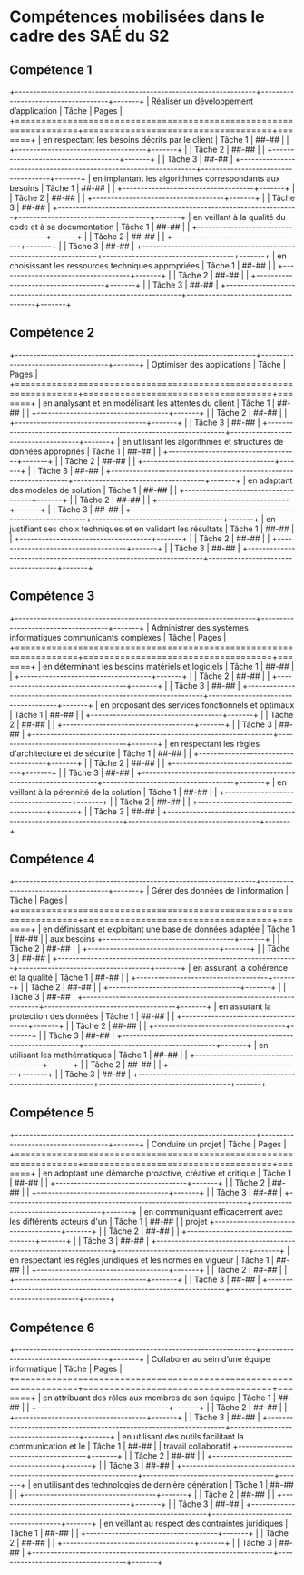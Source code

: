 # Compétences mobilisées dans le cadre des SAÉ du S2

## Compétence 1

+------------------------------------------------------------------+------------------------------------+-------+
| Réaliser un développement d’application                          | Tâche                              | Pages |
+==================================================================+====================================+=======+
| en respectant les besoins décrits par le client                  | Tâche 1                            | ##-## |
|                                                                  +------------------------------------+-------+
|                                                                  | Tâche 2                            | ##-## |
|                                                                  +------------------------------------+-------+
|                                                                  | Tâche 3                            | ##-## |
+------------------------------------------------------------------+------------------------------------+-------+
| en implantant les algorithmes correspondants aux besoins         | Tâche 1                            | ##-## |
|                                                                  +------------------------------------+-------+
|                                                                  | Tâche 2                            | ##-## |
|                                                                  +------------------------------------+-------+
|                                                                  | Tâche 3                            | ##-## |
+------------------------------------------------------------------+------------------------------------+-------+
| en veillant à la qualité du code et à sa documentation           | Tâche 1                            | ##-## |
|                                                                  +------------------------------------+-------+
|                                                                  | Tâche 2                            | ##-## |
|                                                                  +------------------------------------+-------+
|                                                                  | Tâche 3                            | ##-## |
+------------------------------------------------------------------+------------------------------------+-------+
| en choisissant les ressources techniques appropriées             | Tâche 1                            | ##-## |
|                                                                  +------------------------------------+-------+
|                                                                  | Tâche 2                            | ##-## |
|                                                                  +------------------------------------+-------+
|                                                                  | Tâche 3                            | ##-## |
+------------------------------------------------------------------+------------------------------------+-------+

## Compétence 2

+------------------------------------------------------------------+------------------------------------+-------+
| Optimiser des applications                                       | Tâche                              | Pages |
+==================================================================+====================================+=======+
| en analysant et en modélisant les attentes du client             | Tâche 1                            | ##-## |
|                                                                  +------------------------------------+-------+
|                                                                  | Tâche 2                            | ##-## |
|                                                                  +------------------------------------+-------+
|                                                                  | Tâche 3                            | ##-## |
+------------------------------------------------------------------+------------------------------------+-------+
| en utilisant les algorithmes et structures de données appropriés | Tâche 1                            | ##-## |
|                                                                  +------------------------------------+-------+
|                                                                  | Tâche 2                            | ##-## |
|                                                                  +------------------------------------+-------+
|                                                                  | Tâche 3                            | ##-## |
+------------------------------------------------------------------+------------------------------------+-------+
| en adaptant des modèles de solution                              | Tâche 1                            | ##-## |
|                                                                  +------------------------------------+-------+
|                                                                  | Tâche 2                            | ##-## |
|                                                                  +------------------------------------+-------+
|                                                                  | Tâche 3                            | ##-## |
+------------------------------------------------------------------+------------------------------------+-------+
| en justifiant ses choix techniques et en validant les résultats  | Tâche 1                            | ##-## |
|                                                                  +------------------------------------+-------+
|                                                                  | Tâche 2                            | ##-## |
|                                                                  +------------------------------------+-------+
|                                                                  | Tâche 3                            | ##-## |
+------------------------------------------------------------------+------------------------------------+-------+

## Compétence 3

+------------------------------------------------------------------+------------------------------------+-------+
| Administrer des systèmes informatiques communicants complexes    | Tâche                              | Pages |
+==================================================================+====================================+=======+
| en déterminant les besoins matériels et logiciels                | Tâche 1                            | ##-## |
|                                                                  +------------------------------------+-------+
|                                                                  | Tâche 2                            | ##-## |
|                                                                  +------------------------------------+-------+
|                                                                  | Tâche 3                            | ##-## |
+------------------------------------------------------------------+------------------------------------+-------+
| en proposant des services fonctionnels et optimaux               | Tâche 1                            | ##-## |
|                                                                  +------------------------------------+-------+
|                                                                  | Tâche 2                            | ##-## |
|                                                                  +------------------------------------+-------+
|                                                                  | Tâche 3                            | ##-## |
+------------------------------------------------------------------+------------------------------------+-------+
| en respectant les règles d'architecture et de sécurité           | Tâche 1                            | ##-## |
|                                                                  +------------------------------------+-------+
|                                                                  | Tâche 2                            | ##-## |
|                                                                  +------------------------------------+-------+
|                                                                  | Tâche 3                            | ##-## |
+------------------------------------------------------------------+------------------------------------+-------+
| en veillant à la pérennité de la solution                        | Tâche 1                            | ##-## |
|                                                                  +------------------------------------+-------+
|                                                                  | Tâche 2                            | ##-## |
|                                                                  +------------------------------------+-------+
|                                                                  | Tâche 3                            | ##-## |
+------------------------------------------------------------------+------------------------------------+-------+

## Compétence 4

+------------------------------------------------------------------+------------------------------------+-------+
| Gérer des données de l’information                               | Tâche                              | Pages |
+==================================================================+====================================+=======+
| en définissant et exploitant une base de données adaptée         | Tâche 1                            | ##-## |
| aux besoins                                                      +------------------------------------+-------+
|                                                                  | Tâche 2                            | ##-## |
|                                                                  +------------------------------------+-------+
|                                                                  | Tâche 3                            | ##-## |
+------------------------------------------------------------------+------------------------------------+-------+
| en assurant la cohérence et la qualité                           | Tâche 1                            | ##-## |
|                                                                  +------------------------------------+-------+
|                                                                  | Tâche 2                            | ##-## |
|                                                                  +------------------------------------+-------+
|                                                                  | Tâche 3                            | ##-## |
+------------------------------------------------------------------+------------------------------------+-------+
| en assurant la protection des données                            | Tâche 1                            | ##-## |
|                                                                  +------------------------------------+-------+
|                                                                  | Tâche 2                            | ##-## |
|                                                                  +------------------------------------+-------+
|                                                                  | Tâche 3                            | ##-## |
+------------------------------------------------------------------+------------------------------------+-------+
| en utilisant les mathématiques                                   | Tâche 1                            | ##-## |
|                                                                  +------------------------------------+-------+
|                                                                  | Tâche 2                            | ##-## |
|                                                                  +------------------------------------+-------+
|                                                                  | Tâche 3                            | ##-## |
+------------------------------------------------------------------+------------------------------------+-------+

## Compétence 5

+------------------------------------------------------------------+------------------------------------+-------+
| Conduire un projet                                               | Tâche                              | Pages |
+==================================================================+====================================+=======+
| en adoptant une démarche proactive, créative et critique         | Tâche 1                            | ##-## |
|                                                                  +------------------------------------+-------+
|                                                                  | Tâche 2                            | ##-## |
|                                                                  +------------------------------------+-------+
|                                                                  | Tâche 3                            | ##-## |
+------------------------------------------------------------------+------------------------------------+-------+
| en communiquant efficacement avec les différents acteurs d'un    | Tâche 1                            | ##-## |
| projet                                                           +------------------------------------+-------+
|                                                                  | Tâche 2                            | ##-## |
|                                                                  +------------------------------------+-------+
|                                                                  | Tâche 3                            | ##-## |
+------------------------------------------------------------------+------------------------------------+-------+
| en respectant les règles juridiques et les normes en vigueur     | Tâche 1                            | ##-## |
|                                                                  +------------------------------------+-------+
|                                                                  | Tâche 2                            | ##-## |
|                                                                  +------------------------------------+-------+
|                                                                  | Tâche 3                            | ##-## |
+------------------------------------------------------------------+------------------------------------+-------+

## Compétence 6

+------------------------------------------------------------------+------------------------------------+-------+
| Collaborer au sein d’une équipe informatique                     | Tâche                              | Pages |
+==================================================================+====================================+=======+
| en attribuant des rôles aux membres de son équipe                | Tâche 1                            | ##-## |
|                                                                  +------------------------------------+-------+
|                                                                  | Tâche 2                            | ##-## |
|                                                                  +------------------------------------+-------+
|                                                                  | Tâche 3                            | ##-## |
+------------------------------------------------------------------+------------------------------------+-------+
| en utilisant des outils facilitant la communication et le        | Tâche 1                            | ##-## |
| travail collaboratif                                             +------------------------------------+-------+
|                                                                  | Tâche 2                            | ##-## |
|                                                                  +------------------------------------+-------+
|                                                                  | Tâche 3                            | ##-## |
+------------------------------------------------------------------+------------------------------------+-------+
| en utilisant des technologies de dernière génération             | Tâche 1                            | ##-## |
|                                                                  +------------------------------------+-------+
|                                                                  | Tâche 2                            | ##-## |
|                                                                  +------------------------------------+-------+
|                                                                  | Tâche 3                            | ##-## |
+------------------------------------------------------------------+------------------------------------+-------+
| en veillant au respect des contraintes juridiques                | Tâche 1                            | ##-## |
|                                                                  +------------------------------------+-------+
|                                                                  | Tâche 2                            | ##-## |
|                                                                  +------------------------------------+-------+
|                                                                  | Tâche 3                            | ##-## |
+------------------------------------------------------------------+------------------------------------+-------+

